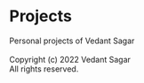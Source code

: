 # Projects

Personal projects of Vedant Sagar<br /><br />
Copyright (c) 2022 Vedant Sagar</br >
All rights reserved. 
